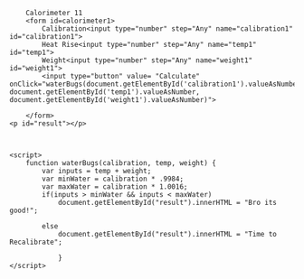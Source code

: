 <!DOCTYPE html>
<html>
<body>


		Calorimeter 11
		<form id=calorimeter1>
			Calibration<input type="number" step="Any" name="calibration1" id="calibration1">
			Heat Rise<input type="number" step="Any" name="temp1" id="temp1">
			Weight<input type="number" step="Any" name="weight1" id="weight1">
			<input type="button" value= "Calculate" onClick="waterBugs(document.getElementById('calibration1').valueAsNumber, document.getElementById('temp1').valueAsNumber, document.getElementById('weight1').valueAsNumber)">
			
		</form>
	<p id="result"></p>
	

	
	<script>
		function waterBugs(calibration, temp, weight) {
			var inputs = temp + weight;
			var minWater = calibration * .9984;
			var maxWater = calibration * 1.0016;
			if(inputs > minWater && inputs < maxWater) 
				document.getElementById("result").innerHTML = "Bro its good!";
				
			else
				document.getElementById("result").innerHTML = "Time to Recalibrate";
				
				}
	</script>
  </body>
  </html>

